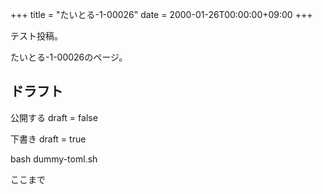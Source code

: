 +++
title = "たいとる-1-00026"
date = 2000-01-26T00:00:00+09:00
+++

テスト投稿。

たいとる-1-00026のページ。


## ドラフト

公開する
draft = false

下書き
draft = true

bash dummy-toml.sh

ここまで

